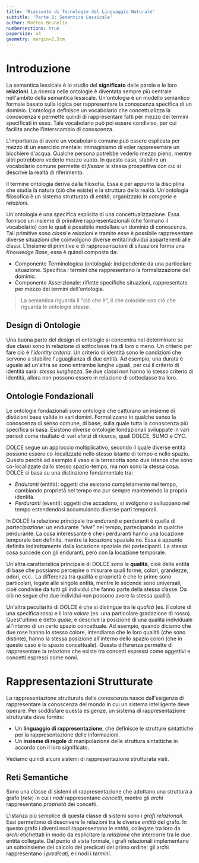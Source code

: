 ```yaml
---
title: 'Riassunto di Tecnologie del Linguaggio Naturale'
subtitle: 'Parte 2: Semantica Lessicale'
author: Matteo Brunello
numbersections: true
papersize: a4
geometry: margin=2.5cm
---
```


# Introduzione
La semantica lessicale è lo studio del **significato** delle parole e le loro
**relazioni**. La ricerca nelle ontologie è diventata sempre più centrale
nell'ambito della semantica lessicale. Un'ontologia è un modello semantico
formale basato sulla logica per rappresentare la conoscenza specifica di un
dominio. L'ontologia definisce un vocabolario che concettualizza la conoscenza e
permette quindi di rappresentare fatti per mezzo dei termini specificati in
esso. Tale vocabolario può poi essere condiviso, per cui facilita anche
l'interscambio di conoscenza.

L'importanza di avere un vocabolario comune può essere esplicata per mezzo di un
esercizio mentale: immaginiamo di voler rappresentare un bicchiere d'acqua.
Qualche persona potrebbe vederlo mezzo pieno, mentre altri potrebbero vederlo
mezzo vuoto. In questo caso, stabilire un vocabolario comune permette di
*fissare* la stessa prospettiva con cui si descrive la realtà di riferimento.

Il termine ontologia deriva dalla filosofia. Essa è per appunto la disciplina
che studia la natura (ciò che esiste) e la struttura della realtà. Un'ontologia
filosofica è un sistema strutturato di *entità*, organizzato in *categorie* e
*relazioni*.

Un'ontologia è una specifica esplicita di una concettualizzazione. Essa fornisce
un insieme di primitive rappresentazionali (che formano il vocabolario) con le
quali è possibile modellare un dominio di conoscenza. Tali primitive sono
*classi* e *relazioni* e tramite esse è possibile rappresentare diverse
situazioni che coinvolgono diverse entità/individui appartenenti alle classi.
L'insieme di primitive e di rappresentazioni di situazioni forma una *Knowledge
Base*, essa è quindi composta da:

* Componente Terminologica (ontologia): indipendente da una particolare
  situazione. Specifica i termini che rappresentano la formalizzazione del
  dominio. 
* Componente Asserzionale: riflette specifiche situazioni, rappresentate per
  mezzo dei termini dell'ontologia.

> La semantica riguarda il "ciò che è", il che coincide con ciò che riguarda le
> ontologie stesse.

## Design di Ontologie
Una buona parte del design di ontologie si concentra nel determinare se due
classi sono in relazione di sottoclasse tra di loro o meno. Un criterio per fare
ciò è l'*identity criteria*. Un criterio di identità sono le condizioni che
servono a stabilire l'uguaglianza di due entità. Ad esempio, una durata è uguale
ad un'altra se sono entrambe lunghe uguali, per cui il criterio di identità
sarà: *stessa lunghezza*. Se due classi non hanno lo stesso criterio di
identità, allora non possono essere in relazione di sottoclasse tra loro.

## Ontologie Fondazionali
Le ontologie fondazionali sono ontologie che catturano un insieme di distizioni
base valide in vari domini. Formalizzano in qualche senso la conoscenza di senso
comune, di base, sulla quale tutta la conoscenza più specifica si basa. Esistono
diverse ontologie fondazionali sviluppate in vari periodi come risultato di vari
sforzi di ricerca, quali DOLCE, SUMO e CYC.

DOLCE segue un approccio moltiplicativo, secondo il quale diverse entità possono
essere co-localizzate nello stesso istante di tempo e nello spazio. Questo
perchè ad esempio il vaso e la terracotta sono due istanze che sono
co-localizzate dallo stesso spazio-tempo, ma non sono la stessa cosa. 
DOLCE si basa su una distinzione fondamentale tra:

* *Enduranti* (entità): oggetti che esistono completamente nel tempo, cambiando
  proprietà nel tempo ma pur sempre mantenendo la propria identità. 
* *Perduranti* (eventi): oggetti che accadono, si svolgono o sviluppano nel
  tempo estendendosi accumulando diverse parti temporali.

In DOLCE la relazione principale tra enduranti e perduranti è quella di
*partecipazione*: un endurante *"vive"* nel tempo, partecipando in qualche
perdurante.
La cosa interessante è che i perduranti hanno una locazione temporale ben
definita, mentre la locazione spaziale no. Essa è appunto definita
indirettamente dalla locazione spaziale dei partecipanti. La stessa cosa succede
con gli enduranti, però con la locazione temporale.

Un'altra caratteristica principale di DOLCE sono le **qualità**, cioè delle
entità di base che possiamo percepire o misurare quali forme, colori, grandezze,
odori, ecc..
La differenza tra qualità e proprietà è che le prime sono particolari, legate
alle singole entità, mentre le seconde sono universali, cioè condivise da tutti
gli individui che fanno parte della stessa classe.
Da ciò ne segue che due individui non possono avere la stessa qualità.

Un'altra peculiarità di DOLCE è che si distingue tra le *qualità* (es. il colore
di una specifica rosa) e il loro *valore* (es. una particolare gradazione di
rosso). Quest'ultimo è detto *quale*, e descrive la posizione di una qualità
individuale all'interno di un certo spazio concettuale. Ad esempio, quando
diciamo che due rose hanno lo stesso colore, intendiamo che le loro qualità (che
sono distinte), hanno la stessa posizione all'interno dello spazio colori (che
in questo caso è lo spazio concettuale).
Questa differenza permette di rappresentare la relazione che esiste tra concetti
espressi come aggettivi e concetti espressi come nomi.

# Rappresentazioni Strutturate
La rappresentazione strutturata della conoscenza nasce dall'esigenza di
rappresentare la conoscenza del mondo in cui un sistema intelligente deve
operare. Per soddisfare questa esigenze, un sistema di rappresentazione
strutturata deve fornire:

* Un **linguaggio di rappresentazione**, che definisce le strutture sintattiche
  per la rappresentazione delle informazioni.
* Un **insieme di regole** di manipolazione delle struttura sintattiche in
  accordo con il loro significato.

Vediamo quindi alcuni sistemi di rappresentazione strutturata visti.

## Reti Semantiche
Sono una classe di sistemi di rappresentazione che adottano una struttura a
grafo (*rete*) in cui i *nodi* rappresentano *concetti*, mentre gli *archi*
rappresentano *proprietà* dei concetti.

L'istanza più semplice di questa classe di sistemi sono i *grafi relazionali*.
Essi permettono di descrivere le relazioni tra le diverse *entità* del grafo. In
questo grafo i diversi nodi rappresentano le *entità*, collegate tra loro da
*archi* etichettati in modo da esplicitare la *relazione* che intercorre tra le
due entità collegate. Dal punto di vista formale, i grafi relazionali
implementano un sottoinsieme del calcolo dei predicati del primo ordine: gli
archi rappresentano i *predicati*, e i nodi i *termini*.



